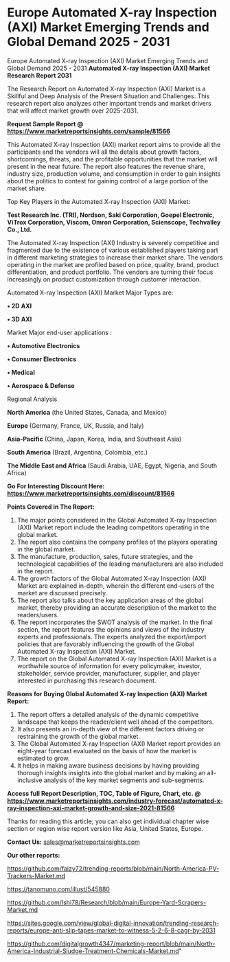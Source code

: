 # Europe Automated X-ray Inspection (AXI) Market Emerging Trends and Global Demand 2025 - 2031
 Europe Automated X-ray Inspection (AXI) Market Emerging Trends and Global Demand 2025 - 2031
<strong>Automated X-ray Inspection (AXI) Market Research Report 2031</strong>

The Research Report on Automated X-ray Inspection (AXI) Market is a Skillful and Deep Analysis of the Present Situation and Challenges. This research report also analyzes other important trends and market drivers that will affect market growth over 2025-2031.

<strong>Request Sample Report @ <a href=https://www.marketreportsinsights.com/sample/81566>https://www.marketreportsinsights.com/sample/81566</a></strong>

This Automated X-ray Inspection (AXI) market report aims to provide all the participants and the vendors will all the details about growth factors, shortcomings, threats, and the profitable opportunities that the market will present in the near future. The report also features the revenue share, industry size, production volume, and consumption in order to gain insights about the politics to contest for gaining control of a large portion of the market share.

Top Key Players in the Automated X-ray Inspection (AXI) Market:

<strong>Test Research Inc. (TRI), Nordson, Saki Corporation, Goepel Electronic, ViTrox Corporation, Viscom, Omron Corporation, Scienscope, Techvalley Co., Ltd.</strong>

The Automated X-ray Inspection (AXI) Industry is severely competitive and fragmented due to the existence of various established players taking part in different marketing strategies to increase their market share. The vendors operating in the market are profiled based on price, quality, brand, product differentiation, and product portfolio. The vendors are turning their focus increasingly on product customization through customer interaction.

Automated X-ray Inspection (AXI) Market Major Types are:

<strong>• 2D AXI

• 3D AXI</strong>

Market Major end-user applications :

<strong>• Automotive Electronics

• Consumer Electronics

• Medical

• Aerospace & Defense</strong>

Regional Analysis

</u><strong><b>North America</b></strong> (the United States, Canada, and Mexico)

<strong><b>Europe </b></strong>(Germany, France, UK, Russia, and Italy)

<strong><b>Asia-Pacific</b></strong> (China, Japan, Korea, India, and Southeast Asia)

<strong><b>South America</b></strong> (Brazil, Argentina, Colombia, etc.)

<strong><b>The Middle East and Africa</b></strong> (Saudi Arabia, UAE, Egypt, Nigeria, and South Africa)

<strong>Go For Interesting Discount Here: <a href=https://www.marketreportsinsights.com/discount/81566>https://www.marketreportsinsights.com/discount/81566</a></strong>

<strong>Points Covered in The Report:</strong>
<ol>
  <li>The major points considered in the Global Automated X-ray Inspection (AXI) Market report include the leading competitors operating in the global market.</li>
  <li>The report also contains the company profiles of the players operating in the global market.</li>
  <li>The manufacture, production, sales, future strategies, and the technological capabilities of the leading manufacturers are also included in the report.</li>
  <li>The growth factors of the Global Automated X-ray Inspection (AXI) Market are explained in-depth, wherein the different end-users of the market are discussed precisely.</li>
  <li>The report also talks about the key application areas of the global market, thereby providing an accurate description of the market to the readers/users.</li>
  <li>The report incorporates the SWOT analysis of the market. In the final section, the report features the opinions and views of the industry experts and professionals. The experts analyzed the export/import policies that are favorably influencing the growth of the Global Automated X-ray Inspection (AXI) Market.</li>
  <li>The report on the Global Automated X-ray Inspection (AXI) Market is a worthwhile source of information for every policymaker, investor, stakeholder, service provider, manufacturer, supplier, and player interested in purchasing this research document.</li>
</ol>
<strong>Reasons for Buying Global Automated X-ray Inspection (AXI) Market Report:</strong>

<ol>
  <li>The report offers a detailed analysis of the dynamic competitive landscape that keeps the reader/client well ahead of the competitors.</li>
  <li>It also presents an in-depth view of the different factors driving or restraining the growth of the global market.</li>
  <li>The Global Automated X-ray Inspection (AXI) Market report provides an eight-year forecast evaluated on the basis of how the market is estimated to grow.</li>
  <li>It helps in making aware business decisions by having providing thorough insights insights into the global market and by making an all-inclusive analysis of the key market segments and sub-segments.</li>
</ol>
<strong>Access full Report Description, TOC, Table of Figure, Chart, etc. @ <a href=https://www.marketreportsinsights.com/industry-forecast/automated-x-ray-inspection-axi-market-growth-and-size-2021-81566>https://www.marketreportsinsights.com/industry-forecast/automated-x-ray-inspection-axi-market-growth-and-size-2021-81566</a></strong>


Thanks for reading this article; you can also get individual chapter wise section or region wise report version like Asia, United States, Europe.

<strong>Contact Us:</strong>
sales@marketreportsinsights.com

<strong>Our other reports:</strong>

<a href=https://github.com/faizy72/trending-reports/blob/main/North-America-PV-Trackers-Market.md>https://github.com/faizy72/trending-reports/blob/main/North-America-PV-Trackers-Market.md</a>

<a href=https://tanomuno.com/illust/545880>https://tanomuno.com/illust/545880</a>

<a href=https://github.com/Ishi78/Research/blob/main/Europe-Yard-Scrapers-Market.md>https://github.com/Ishi78/Research/blob/main/Europe-Yard-Scrapers-Market.md</a>

<a href=https://sites.google.com/view/global-digital-innovation/trending-research-reports/europe-anti-slip-tapes-market-to-witness-5-2-6-8-cagr-by-2031>https://sites.google.com/view/global-digital-innovation/trending-research-reports/europe-anti-slip-tapes-market-to-witness-5-2-6-8-cagr-by-2031</a>

<a href=https://github.com/digitalgrowth4347/marketing-report/blob/main/North-America-Industrial-Sludge-Treatment-Chemicals-Market.md>https://github.com/digitalgrowth4347/marketing-report/blob/main/North-America-Industrial-Sludge-Treatment-Chemicals-Market.md</a>"
